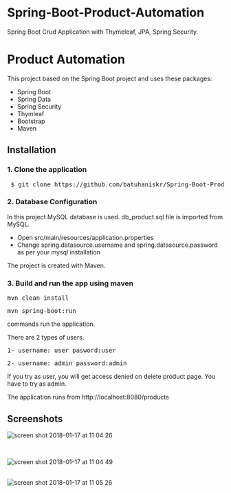 # Spring-Boot-Product-Automation

 Spring Boot Crud Application with Thymeleaf, JPA, Spring Security. 
 
# Product Automation

This project based on the Spring Boot project and uses these packages:

<ul>
<li>Spring Boot</li>
<li>Spring Data</li>
 <li>Spring Security</li>
<li>Thymleaf</li>
<li>Bootstrap</li>
<li>Maven</li>
</ul>

## Installation

### 1. Clone the application

<pre> $ git clone https://github.com/batuhaniskr/Spring-Boot-Product-Automation.git </pre>

### 2. Database Configuration

In this project MySQL database is used. db_product.sql file is imported from MySQL.
<ul>
<li> Open src/main/resources/application.properties </li>
<li> Change spring.datasource.username and spring.datasource.password as per your mysql installation</li>
</ul>
The project is created with Maven.

### 3. Build and run the app using maven

<pre>mvn clean install</pre>

<pre>mvn spring-boot:run</pre>

commands run the application.

There are 2 types of users. 

<pre>1- username: user pasword:user</pre>
<pre>2- username: admin password:admin</pre>

İf you try as user, you will get access denied on delete product page. You have to try as admin.

The application runs from http://localhost:8080/products

## Screenshots

![screen shot 2018-01-17 at 11 04 26](https://user-images.githubusercontent.com/17202632/35032049-7ca094a2-fb76-11e7-9a70-b8c7f959d07c.png)

<br/>

![screen shot 2018-01-17 at 11 04 49](https://user-images.githubusercontent.com/17202632/35032055-8ad72a2c-fb76-11e7-8efd-52910ddf81b0.png)
<br/><br/>

![screen shot 2018-01-17 at 11 05 26](https://user-images.githubusercontent.com/17202632/35032150-ee90fef8-fb76-11e7-8ab1-7d6fa9974b40.png)

